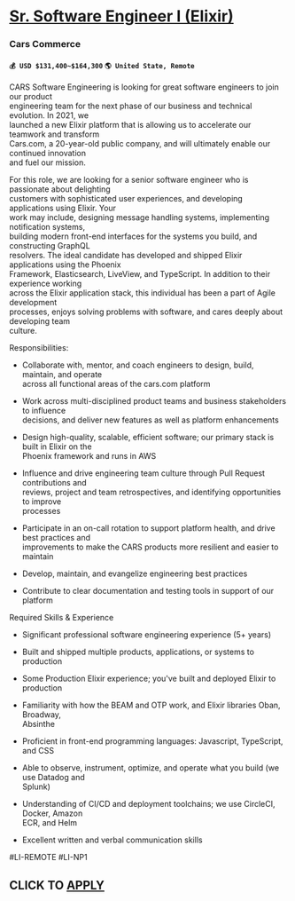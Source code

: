 # [Sr. Software Engineer I (Elixir)](https://www.remotewlb.com/apply/sr-software-engineer-i-elixir)  
### Cars Commerce  
#### `💰 USD $131,400~$164,300` `🌎 United State, Remote`  

CARS Software Engineering is looking for great software engineers to join our product  
engineering team for the next phase of our business and technical evolution. In 2021, we  
launched a new Elixir platform that is allowing us to accelerate our teamwork and transform  
Cars.com, a 20-year-old public company, and will ultimately enable our continued innovation  
and fuel our mission.

  
For this role, we are looking for a senior software engineer who is passionate about delighting  
customers with sophisticated user experiences, and developing applications using Elixir. Your  
work may include, designing message handling systems, implementing notification systems,  
building modern front-end interfaces for the systems you build, and constructing GraphQL  
resolvers. The ideal candidate has developed and shipped Elixir applications using the Phoenix  
Framework, Elasticsearch, LiveView, and TypeScript. In addition to their experience working  
across the Elixir application stack, this individual has been a part of Agile development  
processes, enjoys solving problems with software, and cares deeply about developing team  
culture.

Responsibilities:

  * Collaborate with, mentor, and coach engineers to design, build, maintain, and operate  
across all functional areas of the cars.com platform

  * Work across multi-disciplined product teams and business stakeholders to influence  
decisions, and deliver new features as well as platform enhancements

  * Design high-quality, scalable, efficient software; our primary stack is built in Elixir on the  
Phoenix framework and runs in AWS

  * Influence and drive engineering team culture through Pull Request contributions and  
reviews, project and team retrospectives, and identifying opportunities to improve  
processes

  * Participate in an on-call rotation to support platform health, and drive best practices and  
improvements to make the CARS products more resilient and easier to maintain

  * Develop, maintain, and evangelize engineering best practices
  * Contribute to clear documentation and testing tools in support of our platform

Required Skills & Experience

  * Significant professional software engineering experience (5+ years)
  * Built and shipped multiple products, applications, or systems to production
  * Some Production Elixir experience; you've built and deployed Elixir to production
  * Familiarity with how the BEAM and OTP work, and Elixir libraries Oban, Broadway,  
Absinthe

  * Proficient in front-end programming languages: Javascript, TypeScript, and CSS
  * Able to observe, instrument, optimize, and operate what you build (we use Datadog and  
Splunk)

  * Understanding of CI/CD and deployment toolchains; we use CircleCI, Docker, Amazon  
ECR, and Helm

  * Excellent written and verbal communication skills

#LI-REMOTE #LI-NP1

  
## CLICK TO [APPLY](https://www.remotewlb.com/apply/sr-software-engineer-i-elixir)

